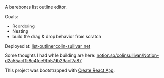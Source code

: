 A barebones list outline editor.

Goals:
* Reordering
* Nesting
* build the drag & drop behavior from scratch

Deployed at: [list-outliner.colin-sullivan.net](http://list-outliner.colin-sullivan.net/)

Some thoughts I had while building are here: [notion.so/colinsullivan/Notion-d2a55acf1b8c4fce9fb57db29acf7a87](https://www.notion.so/colinsullivan/Notion-d2a55acf1b8c4fce9fb57db29acf7a87)

This project was bootstrapped with [Create React App](https://github.com/facebookincubator/create-react-app).
